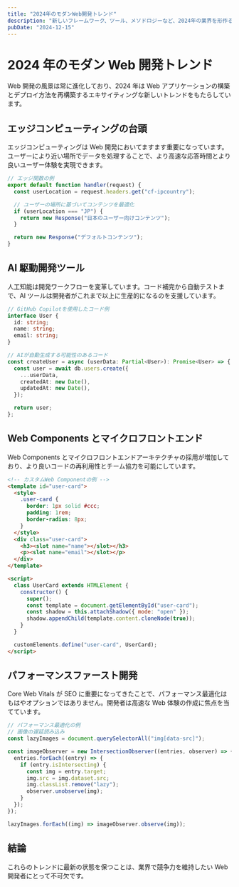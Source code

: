 ```yaml
---
title: "2024年のモダンWeb開発トレンド"
description: "新しいフレームワーク、ツール、メソドロジーなど、2024年の業界を形作るWeb開発の最新トレンドを探る"
pubDate: "2024-12-15"
---
```


# 2024 年のモダン Web 開発トレンド

Web 開発の風景は常に進化しており、2024 年は Web アプリケーションの構築とデプロイ方法を再構築するエキサイティングな新しいトレンドをもたらしています。

## エッジコンピューティングの台頭

エッジコンピューティングは Web 開発においてますます重要になっています。ユーザーにより近い場所でデータを処理することで、より高速な応答時間とより良いユーザー体験を実現できます。

```javascript
// エッジ関数の例
export default function handler(request) {
  const userLocation = request.headers.get("cf-ipcountry");

  // ユーザーの場所に基づいてコンテンツを最適化
  if (userLocation === "JP") {
    return new Response("日本のユーザー向けコンテンツ");
  }

  return new Response("デフォルトコンテンツ");
}
```

## AI 駆動開発ツール

人工知能は開発ワークフローを変革しています。コード補完から自動テストまで、AI ツールは開発者がこれまで以上に生産的になるのを支援しています。

```typescript
// GitHub Copilotを使用したコード例
interface User {
  id: string;
  name: string;
  email: string;
}

// AIが自動生成する可能性のあるコード
const createUser = async (userData: Partial<User>): Promise<User> => {
  const user = await db.users.create({
    ...userData,
    createdAt: new Date(),
    updatedAt: new Date(),
  });

  return user;
};
```

## Web Components とマイクロフロントエンド

Web Components とマイクロフロントエンドアーキテクチャの採用が増加しており、より良いコードの再利用性とチーム協力を可能にしています。

```html
<!-- カスタムWeb Componentの例 -->
<template id="user-card">
  <style>
    .user-card {
      border: 1px solid #ccc;
      padding: 1rem;
      border-radius: 8px;
    }
  </style>
  <div class="user-card">
    <h3><slot name="name"></slot></h3>
    <p><slot name="email"></slot></p>
  </div>
</template>

<script>
  class UserCard extends HTMLElement {
    constructor() {
      super();
      const template = document.getElementById("user-card");
      const shadow = this.attachShadow({ mode: "open" });
      shadow.appendChild(template.content.cloneNode(true));
    }
  }

  customElements.define("user-card", UserCard);
</script>
```

## パフォーマンスファースト開発

Core Web Vitals が SEO に重要になってきたことで、パフォーマンス最適化はもはやオプションではありません。開発者は高速な Web 体験の作成に焦点を当てています。

```javascript
// パフォーマンス最適化の例
// 画像の遅延読み込み
const lazyImages = document.querySelectorAll("img[data-src]");

const imageObserver = new IntersectionObserver((entries, observer) => {
  entries.forEach((entry) => {
    if (entry.isIntersecting) {
      const img = entry.target;
      img.src = img.dataset.src;
      img.classList.remove("lazy");
      observer.unobserve(img);
    }
  });
});

lazyImages.forEach((img) => imageObserver.observe(img));
```

## 結論

これらのトレンドに最新の状態を保つことは、業界で競争力を維持したい Web 開発者にとって不可欠です。
